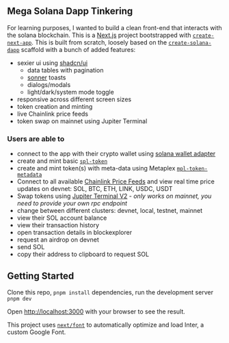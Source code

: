 ## Mega Solana Dapp Tinkering

For learning purposes, I wanted to build a clean front-end that interacts with the solana blockchain. 
This is a [Next.js](https://nextjs.org/) project bootstrapped with [`create-next-app`](https://github.com/vercel/next.js/tree/canary/packages/create-next-app).
This is built from scratch, loosely based on the [`create-solana-dapp`](https://github.com/solana-developers/create-solana-dapp) scaffold with a bunch of added features: 
- sexier ui using [shadcn/ui](https://ui.shadcn.com)
   - data tables with pagination
   - [sonner](https://sonner.emilkowal.ski) toasts
   - dialogs/modals
   - light/dark/system mode toggle
- responsive across different screen sizes
- token creation and minting
- live Chainlink price feeds
- token swap on mainnet using Jupiter Terminal

### Users are able to
- connect to the app with their crypto wallet using [solana wallet adapter](https://github.com/anza-xyz/wallet-adapter)
- create and mint basic [`spl-token`](https://spl.solana.com/token)
- create and mint token(s) with meta-data using Metaplex [`mpl-token-metadata`](https://github.com/metaplex-foundation/mpl-token-metadata)
- Connect to all available [Chainlink Price Feeds](https://docs.chain.link/data-feeds/solana/using-data-feeds-off-chain) and view real time price updates on devnet: SOL, BTC, ETH, LINK, USDC, USDT
- Swap tokens using [Jupiter Terminal V2](https://terminal.jup.ag) - *only works on mainnet, you need to provide your own rpc endpoint*
- change between different clusters: devnet, local, testnet, mainnet
- view their SOL account balance
- view their transaction history
- open transaction details in blockexplorer
- request an airdrop on devnet
- send SOL
- copy their address to clipboard to request SOL



## Getting Started

Clone this repo, `pnpm install` dependencies, run the development server `pnpm dev`

Open [http://localhost:3000](http://localhost:3000) with your browser to see the result.

This project uses [`next/font`](https://nextjs.org/docs/basic-features/font-optimization) to automatically optimize and load Inter, a custom Google Font.

